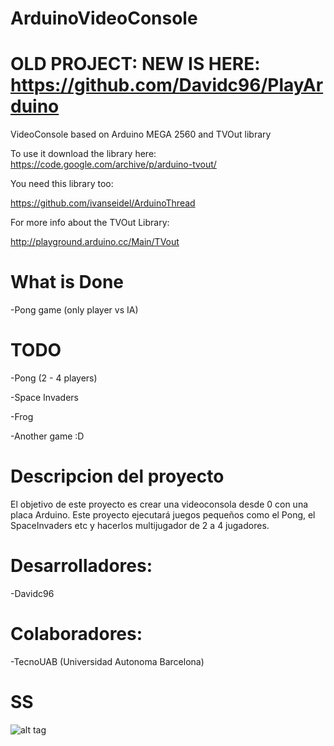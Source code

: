 # ArduinoVideoConsole
# OLD PROJECT: NEW IS HERE: https://github.com/Davidc96/PlayArduino
VideoConsole based on Arduino MEGA 2560 and TVOut library

To use it download the library here: 
https://code.google.com/archive/p/arduino-tvout/

You need this library too:

https://github.com/ivanseidel/ArduinoThread

For more info about the TVOut Library:

http://playground.arduino.cc/Main/TVout

# What is Done

-Pong game (only player vs IA)

# TODO
-Pong (2 - 4 players)

-Space Invaders

-Frog

-Another game :D

# Descripcion del proyecto

El objetivo de este proyecto es crear una videoconsola desde 0 con una placa Arduino.
Este proyecto ejecutará juegos pequeños como el Pong, el SpaceInvaders etc y hacerlos multijugador de 2 a 4 jugadores.

# Desarrolladores:

-Davidc96

# Colaboradores:

-TecnoUAB (Universidad Autonoma Barcelona)

# SS
![alt tag](https://cloud.githubusercontent.com/assets/4979202/12916094/1a1b21a4-cf30-11e5-903d-4d73e301105b.jpg)
